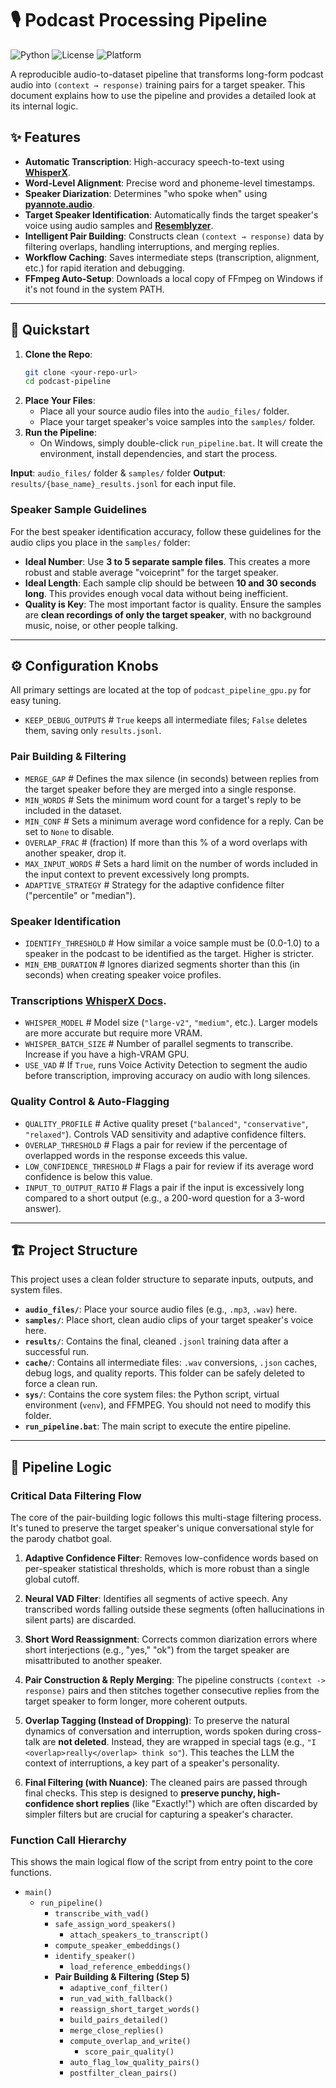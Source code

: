 # 🎙️ Podcast Processing Pipeline

![Python](https://img.shields.io/badge/python-3.11-blue) ![License](https://img.shields.io/badge/license-MIT-green) ![Platform](https://img.shields.io/badge/platform-Windows%20%7C%20Linux-lightgrey)

A reproducible audio-to-dataset pipeline that transforms long-form podcast audio into `(context → response)` training pairs for a target speaker. This document explains how to use the pipeline and provides a detailed look at its internal logic.

## ✨ Features

* **Automatic Transcription**: High-accuracy speech-to-text using **[WhisperX](https://github.com/m-bain/whisperx)**.
* **Word-Level Alignment**: Precise word and phoneme-level timestamps.
* **Speaker Diarization**: Determines "who spoke when" using **[pyannote.audio](https://pyannote.github.io/pyannote-audio/)**.
* **Target Speaker Identification**: Automatically finds the target speaker's voice using audio samples and **[Resemblyzer](https://github.com/resemble-ai/Resemblyzer)**.
* **Intelligent Pair Building**: Constructs clean `(context → response)` data by filtering overlaps, handling interruptions, and merging replies.
* **Workflow Caching**: Saves intermediate steps (transcription, alignment, etc.) for rapid iteration and debugging.
* **FFmpeg Auto-Setup**: Downloads a local copy of FFmpeg on Windows if it's not found in the system PATH.

---

## 🚀 Quickstart

1.  **Clone the Repo**:
    ```bash
    git clone <your-repo-url>
    cd podcast-pipeline
    ```
2.  **Place Your Files**:
    * Place all your source audio files into the `audio_files/` folder.
    * Place your target speaker's voice samples into the `samples/` folder.
3.  **Run the Pipeline**:
    * On Windows, simply double-click `run_pipeline.bat`. It will create the environment, install dependencies, and start the process.

**Input**: `audio_files/` folder & `samples/` folder
**Output**: `results/{base_name}_results.jsonl` for each input file.

### Speaker Sample Guidelines

For the best speaker identification accuracy, follow these guidelines for the audio clips you place in the `samples/` folder:

* **Ideal Number**: Use **3 to 5 separate sample files**. This creates a more robust and stable average "voiceprint" for the target speaker.
* **Ideal Length**: Each sample clip should be between **10 and 30 seconds long**. This provides enough vocal data without being inefficient.
* **Quality is Key**: The most important factor is quality. Ensure the samples are **clean recordings of only the target speaker**, with no background music, noise, or other people talking.

---

## ⚙️ Configuration Knobs

All primary settings are located at the top of `podcast_pipeline_gpu.py` for easy tuning.

* `KEEP_DEBUG_OUTPUTS` # `True` keeps all intermediate files; `False` deletes them, saving only `results.jsonl`.

### Pair Building & Filtering
* `MERGE_GAP` # Defines the max silence (in seconds) between replies from the target speaker before they are merged into a single response.
* `MIN_WORDS` # Sets the minimum word count for a target's reply to be included in the dataset.
* `MIN_CONF` # Sets a minimum average word confidence for a reply. Can be set to `None` to disable.
* `OVERLAP_FRAC` # (fraction) If more than this % of a word overlaps with another speaker, drop it.
* `MAX_INPUT_WORDS` # Sets a hard limit on the number of words included in the input context to prevent excessively long prompts.
* `ADAPTIVE_STRATEGY` # Strategy for the adaptive confidence filter ("percentile" or "median").

### Speaker Identification
* `IDENTIFY_THRESHOLD` # How similar a voice sample must be (0.0-1.0) to a speaker in the podcast to be identified as the target. Higher is stricter.
* `MIN_EMB_DURATION` # Ignores diarized segments shorter than this (in seconds) when creating speaker voice profiles.

### Transcriptions **[WhisperX Docs](https://github.com/openai/whisper)**.
* `WHISPER_MODEL` # Model size (`"large-v2"`, `"medium"`, etc.). Larger models are more accurate but require more VRAM.
* `WHISPER_BATCH_SIZE` # Number of parallel segments to transcribe. Increase if you have a high-VRAM GPU.
* `USE_VAD` # If `True`, runs Voice Activity Detection to segment the audio before transcription, improving accuracy on audio with long silences.

### Quality Control & Auto-Flagging
* `QUALITY_PROFILE` # Active quality preset (`"balanced"`, `"conservative"`, `"relaxed"`). Controls VAD sensitivity and adaptive confidence filters.
* `OVERLAP_THRESHOLD` # Flags a pair for review if the percentage of overlapped words in the response exceeds this value.
* `LOW_CONFIDENCE_THRESHOLD` # Flags a pair for review if its average word confidence is below this value.
* `INPUT_TO_OUTPUT_RATIO` # Flags a pair if the input is excessively long compared to a short output (e.g., a 200-word question for a 3-word answer).

---

## 🏗️ Project Structure

This project uses a clean folder structure to separate inputs, outputs, and system files.

* **`audio_files/`**: Place your source audio files (e.g., `.mp3`, `.wav`) here.
* **`samples/`**: Place short, clean audio clips of your target speaker's voice here.
* **`results/`**: Contains the final, cleaned `.jsonl` training data after a successful run.
* **`cache/`**: Contains all intermediate files: `.wav` conversions, `.json` caches, debug logs, and quality reports. This folder can be safely deleted to force a clean run.
* **`sys/`**: Contains the core system files: the Python script, virtual environment (`venv`), and FFMPEG. You should not need to modify this folder.
* **`run_pipeline.bat`**: The main script to execute the entire pipeline.

---

## 🧠 Pipeline Logic

### Critical Data Filtering Flow

The core of the pair-building logic follows this multi-stage filtering process. It's tuned to preserve the target speaker's unique conversational style for the parody chatbot goal.

1.  **Adaptive Confidence Filter**: Removes low-confidence words based on per-speaker statistical thresholds, which is more robust than a single global cutoff.

2.  **Neural VAD Filter**: Identifies all segments of active speech. Any transcribed words falling outside these segments (often hallucinations in silent parts) are discarded.

3.  **Short Word Reassignment**: Corrects common diarization errors where short interjections (e.g., "yes," "ok") from the target speaker are misattributed to another speaker.

4.  **Pair Construction & Reply Merging**: The pipeline constructs `(context -> response)` pairs and then stitches together consecutive replies from the target speaker to form longer, more coherent outputs.

5.  **Overlap Tagging (Instead of Dropping)**: To preserve the natural dynamics of conversation and interruption, words spoken during cross-talk are **not deleted**. Instead, they are wrapped in special tags (e.g., `"I <overlap>really</overlap> think so"`). This teaches the LLM the context of interruptions, a key part of a speaker's personality.

6.  **Final Filtering (with Nuance)**: The cleaned pairs are passed through final checks. This step is designed to **preserve punchy, high-confidence short replies** (like "Exactly!") which are often discarded by simpler filters but are crucial for capturing a speaker's character.

### Function Call Hierarchy

This shows the main logical flow of the script from entry point to the core functions.

* `main()`
    * `run_pipeline()`
        * `transcribe_with_vad()`
        * `safe_assign_word_speakers()`
            * `attach_speakers_to_transcript()`
        * `compute_speaker_embeddings()`
        * `identify_speaker()`
            * `load_reference_embeddings()`
        * **Pair Building & Filtering (Step 5)**
            * `adaptive_conf_filter()`
            * `run_vad_with_fallback()`
            * `reassign_short_target_words()`
            * `build_pairs_detailed()`
            * `merge_close_replies()`
            * `compute_overlap_and_write()`
                * `score_pair_quality()`
            * `auto_flag_low_quality_pairs()`
            * `postfilter_clean_pairs()`
